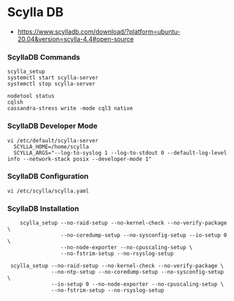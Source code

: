 Scylla DB
=========

* https://www.scylladb.com/download/?platform=ubuntu-20.04&version=scylla-4.4#open-source


### ScyllaDB Commands
```
scylla_setup
systemctl start scylla-server
systemctl stop scylla-server

nodetool status
cqlsh
cassandra-stress write -mode cql3 native 
```

### ScyllaDB Developer Mode 
```
vi /etc/default/scylla-server
  SCYLLA_HOME=/home/scylla
  SCYLLA_ARGS="--log-to-syslog 1 --log-to-stdout 0 --default-log-level info --network-stack posix --developer-mode 1"

```

### ScyllaDB Configuration
```
vi /etc/scylla/scylla.yaml
```

### ScyllaDB Installation
```
    scylla_setup --no-raid-setup --no-kernel-check --no-verify-package \
                 --no-coredump-setup --no-sysconfig-setup --io-setup 0 \
                 --no-node-exporter --no-cpuscaling-setup \
                 --no-fstrim-setup --no-rsyslog-setup

 scylla_setup --no-raid-setup --no-kernel-check --no-verify-package \
              --no-ntp-setup --no-coredump-setup --no-sysconfig-setup \
              --io-setup 0 --no-node-exporter --no-cpuscaling-setup \
              --no-fstrim-setup --no-rsyslog-setup
```


